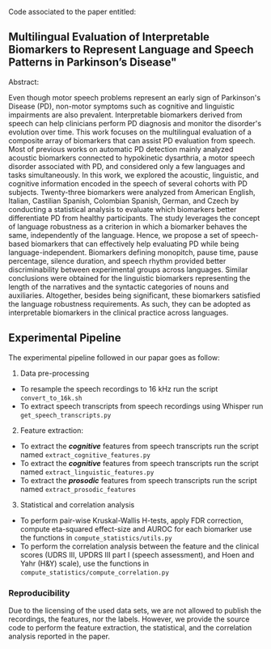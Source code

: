 Code associated to the paper entitled:

## Multilingual Evaluation of Interpretable Biomarkers to Represent Language and Speech Patterns in Parkinson’s Disease"

Abstract:

Even though motor speech problems represent an early sign of Parkinson's Disease (PD), non-motor symptoms such as cognitive and linguistic impairments are also prevalent. Interpretable biomarkers derived from speech can help clinicians perform PD diagnosis and monitor the disorder's evolution over time. This work focuses on the multilingual evaluation of a composite array of biomarkers that can assist PD evaluation from speech. Most of previous works on automatic PD detection mainly analyzed acoustic biomarkers connected to hypokinetic dysarthria, a motor speech disorder associated with PD, and considered only a few languages and tasks simultaneously. In this work, we explored the acoustic, linguistic, and cognitive information encoded in the speech of several cohorts with PD subjects. Twenty-three biomarkers were analyzed from American English, Italian, Castilian Spanish, Colombian Spanish, German, and Czech by conducting a statistical analysis to evaluate which biomarkers better differentiate PD from healthy participants. The study leverages the concept of language robustness as a criterion in which a biomarker behaves the same, independently of the language. Hence, we propose a set of speech-based biomarkers that can effectively help evaluating PD while being language-independent. Biomarkers defining monopitch, pause time, pause percentage, silence duration, and speech rhythm provided better discriminability between experimental groups across languages. Similar conclusions were obtained for the linguistic biomarkers representing the length of the narratives and the syntactic categories of nouns and auxiliaries. Altogether, besides being significant, these biomarkers satisfied the language robustness requirements. As such, they can be adopted as interpretable biomarkers in the clinical practice across languages.

## Experimental Pipeline 

The experimental pipeline followed in our papar goes as follow:

1) Data pre-processing 

  - To resample the speech recordings to 16 kHz run the script ```convert_to_16k.sh```
  - To extract speech transcripts from speech recordings using Whisper run ```get_speech_transcripts.py```

2) Feature extraction:

  - To extract the ***cognitive*** features from speech transcripts run the script named ```extract_cognitive_features.py```
  - To extract the ***cognitive*** features from speech transcripts run the script named ```extract_linguistic_features.py```
  - To extract the ***prosodic*** features from speech transcripts run the script named  ```extract_prosodic_features```

3) Statistical and correlation analysis

  - To perform pair-wise Kruskal-Wallis H-tests, apply FDR correction, compute eta-squared effect-size and AUROC for each biomarker use the functions in ```compute_statistics/utils.py```
  - To perform the correlation analysis between the feature and the clinical scores (UDRS III, UPDRS III part I (speech assessment), and Hoen and Yahr (H\&Y) scale), use the functions in  ```compute_statistics/compute_correlation.py```
  

### Reproducibility

Due to the licensing of the used data sets, we are not allowed to publish the recordings, the features, nor the labels. However, we provide the source code to perform the feature extraction, the statistical, and the correlation analysis reported in the paper. 


